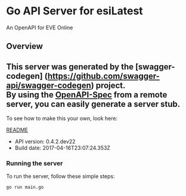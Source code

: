 # Go API Server for esiLatest

An OpenAPI for EVE Online

## Overview
This server was generated by the [swagger-codegen]
(https://github.com/swagger-api/swagger-codegen) project.  
By using the [OpenAPI-Spec](https://github.com/OAI/OpenAPI-Specification) from a remote server, you can easily generate a server stub.  
-

To see how to make this your own, look here:

[README](https://github.com/swagger-api/swagger-codegen/blob/master/README.md)

- API version: 0.4.2.dev22
- Build date: 2017-04-16T23:07:24.353Z


### Running the server
To run the server, follow these simple steps:

```
go run main.go
```

